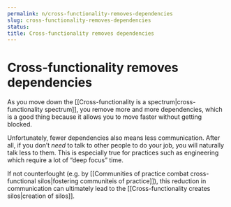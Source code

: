 ```yaml
---
permalink: n/cross-functionality-removes-dependencies
slug: cross-functionality-removes-dependencies
status: 
title: Cross-functionality removes dependencies
---
```

# Cross-functionality removes dependencies

As you move down the [[Cross-functionality is a spectrum|cross-functionality spectrum]], you remove more and more dependencies, which is a good thing because it allows you to move faster without getting blocked.

Unfortunately, fewer dependencies also means less communication. After all, if you don’t _need_ to talk to other people to do your job, you will naturally talk less to them. This is especially true for practices such as engineering which require a lot of “deep focus” time.

If not counterfought (e.g. by [[Communities of practice combat cross-functional silos|fostering communiteis of practice]]), this reduction in communication can ultimately lead to the [[Cross-functionality creates silos|creation of silos]].
